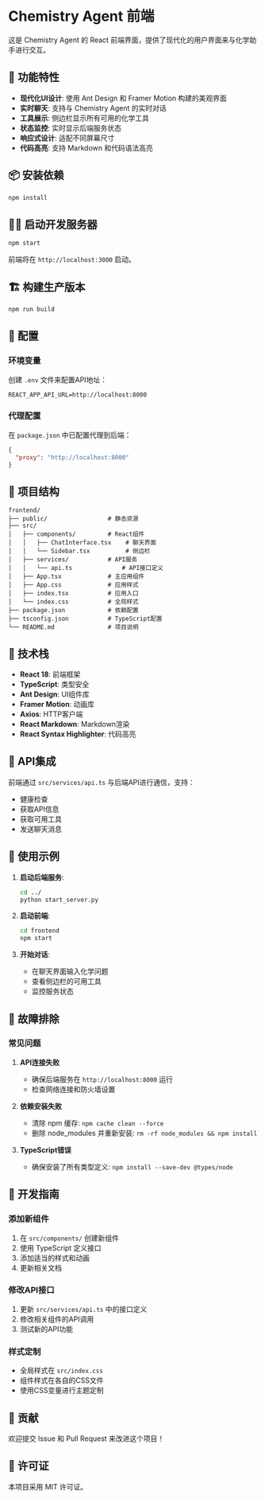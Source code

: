 # Chemistry Agent 前端

这是 Chemistry Agent 的 React 前端界面，提供了现代化的用户界面来与化学助手进行交互。

## 🚀 功能特性

- **现代化UI设计**: 使用 Ant Design 和 Framer Motion 构建的美观界面
- **实时聊天**: 支持与 Chemistry Agent 的实时对话
- **工具展示**: 侧边栏显示所有可用的化学工具
- **状态监控**: 实时显示后端服务状态
- **响应式设计**: 适配不同屏幕尺寸
- **代码高亮**: 支持 Markdown 和代码语法高亮

## 📦 安装依赖

```bash
npm install
```

## 🏃‍♂️ 启动开发服务器

```bash
npm start
```

前端将在 `http://localhost:3000` 启动。

## 🏗️ 构建生产版本

```bash
npm run build
```

## 🔧 配置

### 环境变量

创建 `.env` 文件来配置API地址：

```env
REACT_APP_API_URL=http://localhost:8000
```

### 代理配置

在 `package.json` 中已配置代理到后端：

```json
{
  "proxy": "http://localhost:8000"
}
```

## 📁 项目结构

```
frontend/
├── public/                 # 静态资源
├── src/
│   ├── components/         # React组件
│   │   ├── ChatInterface.tsx    # 聊天界面
│   │   └── Sidebar.tsx          # 侧边栏
│   ├── services/           # API服务
│   │   └── api.ts              # API接口定义
│   ├── App.tsx             # 主应用组件
│   ├── App.css             # 应用样式
│   ├── index.tsx           # 应用入口
│   └── index.css           # 全局样式
├── package.json            # 依赖配置
├── tsconfig.json           # TypeScript配置
└── README.md               # 项目说明
```

## 🎨 技术栈

- **React 18**: 前端框架
- **TypeScript**: 类型安全
- **Ant Design**: UI组件库
- **Framer Motion**: 动画库
- **Axios**: HTTP客户端
- **React Markdown**: Markdown渲染
- **React Syntax Highlighter**: 代码高亮

## 🔌 API集成

前端通过 `src/services/api.ts` 与后端API进行通信，支持：

- 健康检查
- 获取API信息
- 获取可用工具
- 发送聊天消息

## 🎯 使用示例

1. **启动后端服务**:
   ```bash
   cd ../
   python start_server.py
   ```

2. **启动前端**:
   ```bash
   cd frontend
   npm start
   ```

3. **开始对话**:
   - 在聊天界面输入化学问题
   - 查看侧边栏的可用工具
   - 监控服务状态

## 🐛 故障排除

### 常见问题

1. **API连接失败**
   - 确保后端服务在 `http://localhost:8000` 运行
   - 检查网络连接和防火墙设置

2. **依赖安装失败**
   - 清除 npm 缓存: `npm cache clean --force`
   - 删除 node_modules 并重新安装: `rm -rf node_modules && npm install`

3. **TypeScript错误**
   - 确保安装了所有类型定义: `npm install --save-dev @types/node`

## 📝 开发指南

### 添加新组件

1. 在 `src/components/` 创建新组件
2. 使用 TypeScript 定义接口
3. 添加适当的样式和动画
4. 更新相关文档

### 修改API接口

1. 更新 `src/services/api.ts` 中的接口定义
2. 修改相关组件的API调用
3. 测试新的API功能

### 样式定制

- 全局样式在 `src/index.css`
- 组件样式在各自的CSS文件
- 使用CSS变量进行主题定制

## 🤝 贡献

欢迎提交 Issue 和 Pull Request 来改进这个项目！

## 📄 许可证

本项目采用 MIT 许可证。 